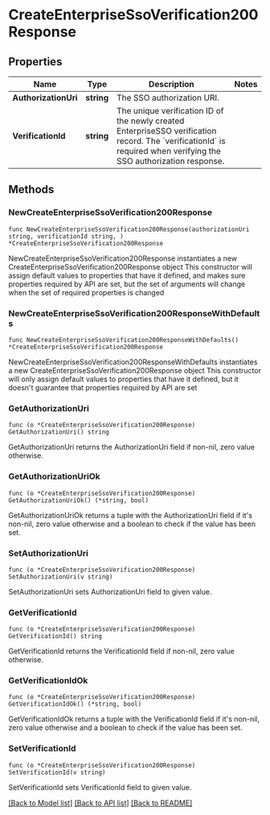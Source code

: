 # CreateEnterpriseSsoVerification200Response

## Properties

Name | Type | Description | Notes
------------ | ------------- | ------------- | -------------
**AuthorizationUri** | **string** | The SSO authorization URI. | 
**VerificationId** | **string** | The unique verification ID of the newly created EnterpriseSSO verification record. The &#x60;verificationId&#x60; is required when verifying the SSO authorization response. | 

## Methods

### NewCreateEnterpriseSsoVerification200Response

`func NewCreateEnterpriseSsoVerification200Response(authorizationUri string, verificationId string, ) *CreateEnterpriseSsoVerification200Response`

NewCreateEnterpriseSsoVerification200Response instantiates a new CreateEnterpriseSsoVerification200Response object
This constructor will assign default values to properties that have it defined,
and makes sure properties required by API are set, but the set of arguments
will change when the set of required properties is changed

### NewCreateEnterpriseSsoVerification200ResponseWithDefaults

`func NewCreateEnterpriseSsoVerification200ResponseWithDefaults() *CreateEnterpriseSsoVerification200Response`

NewCreateEnterpriseSsoVerification200ResponseWithDefaults instantiates a new CreateEnterpriseSsoVerification200Response object
This constructor will only assign default values to properties that have it defined,
but it doesn't guarantee that properties required by API are set

### GetAuthorizationUri

`func (o *CreateEnterpriseSsoVerification200Response) GetAuthorizationUri() string`

GetAuthorizationUri returns the AuthorizationUri field if non-nil, zero value otherwise.

### GetAuthorizationUriOk

`func (o *CreateEnterpriseSsoVerification200Response) GetAuthorizationUriOk() (*string, bool)`

GetAuthorizationUriOk returns a tuple with the AuthorizationUri field if it's non-nil, zero value otherwise
and a boolean to check if the value has been set.

### SetAuthorizationUri

`func (o *CreateEnterpriseSsoVerification200Response) SetAuthorizationUri(v string)`

SetAuthorizationUri sets AuthorizationUri field to given value.


### GetVerificationId

`func (o *CreateEnterpriseSsoVerification200Response) GetVerificationId() string`

GetVerificationId returns the VerificationId field if non-nil, zero value otherwise.

### GetVerificationIdOk

`func (o *CreateEnterpriseSsoVerification200Response) GetVerificationIdOk() (*string, bool)`

GetVerificationIdOk returns a tuple with the VerificationId field if it's non-nil, zero value otherwise
and a boolean to check if the value has been set.

### SetVerificationId

`func (o *CreateEnterpriseSsoVerification200Response) SetVerificationId(v string)`

SetVerificationId sets VerificationId field to given value.



[[Back to Model list]](../README.md#documentation-for-models) [[Back to API list]](../README.md#documentation-for-api-endpoints) [[Back to README]](../README.md)



